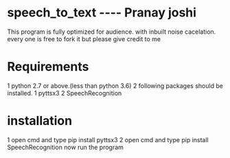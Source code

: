 # speech_to_text ---- Pranay joshi
This program is fully optimized for audience.
with inbuilt noise cacelation.
every one is free to fork it but please give credit to me
# Requirements
1 python 2.7 or above.(less than python 3.6)
2 following packages should be installed.
  1 pyttsx3
  2 SpeechRecognition
# installation
1 open cmd and type pip install pyttsx3
2 open cmd and type pip install SpeechRecognition
now run the program
